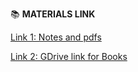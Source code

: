 

📚 **MATERIALS LINK**

[Link 1: Notes and pdfs](https://www.cse23.xyz/materials)

[Link 2: GDrive link for Books](https://drive.google.com/folderview?id=1-Bk5M4cF4hYhz-oGUAYmlcLo1CvW0qxe)
